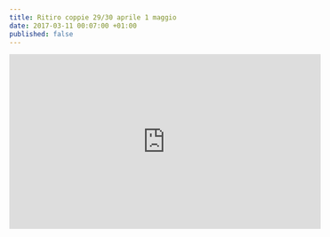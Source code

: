 ```yaml
---
title: Ritiro coppie 29/30 aprile 1 maggio
date: 2017-03-11 00:07:00 +01:00
published: false
---
```


<iframe width="560" height="315" src="https://www.youtube.com/embed/8baIZPoPl3s" frameborder="0" allowfullscreen></iframe>